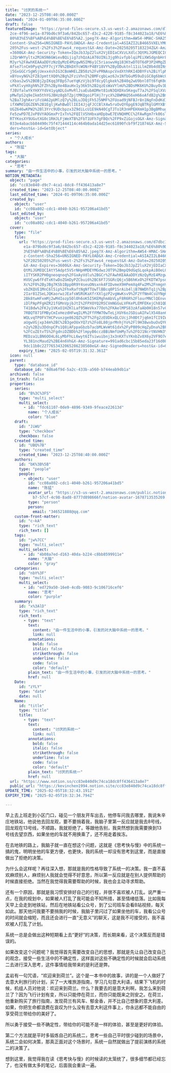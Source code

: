 ```yaml
---
title: "讨厌的系统一"
date: "2023-12-25T08:40:00.000Z"
lastmod: "2024-01-09T06:35:00.000Z"
draft: false
featuredImage: "https://prod-files-secure.s3.us-west-2.amazonaws.com/d7dbc101-8\
  2ce-4f96-ae1a-879bd6c9f3a6/842bc657-d3c2-4220-9185-f8c344023a18/%E6%80%9D%E8%\
  80%83%E5%BF%AB%E4%B8%8E%E6%85%A2.jpeg?X-Amz-Algorithm=AWS4-HMAC-SHA256&X-Amz-\
  Content-Sha256=UNSIGNED-PAYLOAD&X-Amz-Credential=ASIAZI2LB4665VXELYMO%2F20250\
  205%2Fus-west-2%2Fs3%2Faws4_request&X-Amz-Date=20250205T183234Z&X-Amz-Expires\
  =3600&X-Amz-Security-Token=IQoJb3JpZ2luX2VjEDIaCXVzLXdlc3QtMiJGMEQCICwCNIh8qf\
  iZQrWHYyltx2MJA5N6GWievBQijig7zhQzAiAT6UINi3jg9hivfpblqiPEiXWSdgnbHr89wgl2nfW\
  MJyr%2FAwhKEAAaDDYzNzQyMzE4MzgwNSIM6y1C5riaswvHg183KtwDTOT6dP3P2HMgZD69a062Wn\
  Afse7lnCm9Pyq%2FF7cjY7N%2BkDXYcWONrP4BY18VY%2ByODuktnl11iLlmZ0b4d8INs0ydpg25f\
  j5GxGGCrSgWSjUexx4shIG3CBoWHELZB50z%2FvPRNAspcVxdXthRKI4DBYFs%2BiYlpMtiVGwsyR\
  xBYovyNG%2FZ8JpmttXQ0%2Bg%2FziVhnI%2BMFcgbLwz6Jx1NfbGuM59uDiGC8g6bWcGTluMGhNZ\
  cXbas2wS%2BOBj2pIKqq3FBpS7ueYqKzVjbi9TdcyQlgkek%2B40q2wU9bnl0Tt6fqK0dw67nY5xV\
  vPkXlvyHXghN%2FZh%2ByXe4BauHx1y36k5%2B2qzEsWaVYlmU%2BDsMK6KU%2BuyOv3B3JJaLSX6\
  fJBVfalwYkYHXYYdV41yqADLGvMvRlJsaEubADMet81oN3QXDXo5KeguT7aJ%2FSqlXVa8lIqqp5r\
  pMwTpS2q9eIkm5thYGJBHz8gbTZpjtMKQgoiPlHj7rycX%2BWMAQ56xH66oAfdB2g%2BmiywMsc5o\
  %2Ba7JghAxriFcUA62pUMlzQ7y%2BLuJDQjFh5J5NMF%2FUoad9jNFBJr8n1NgFnDdKd10yfnMXyM\
  ifXWMd1QGZEN%2B1EgljKwhBwOllIEI4JjqFJCCBlX4w5ruOvQY6pgE9JqBTRglGMYXBfdUuFXbDZ\
  UGZ646wKPW2%2Bl3Yrc9UDcbpzx3Z9diLcU1E9kN40CgTJTo1R3nHPEHXmH1p3BgBMhugDComHo%2\
  Fe5zwPD7EJxP8VYAOGmxPrIxTn%2FQIlVShHbxaHDpbwE7EVNQHMCC%2FAwRgm7rk06sT2jjYUMvJ\
  RTYKosXY9UGutXG0c1RHJLFjWeXTB%2FbT1UFh7gFBQc%2FP9xZiGojsO&X-Amz-Signature=d86\
  033e4abacbb84490c75f471444114c464b0ada14d25ec61890fcbf9f21874&X-Amz-SignedHea\
  ders=host&x-id=GetObject"
series:
  - "个人成长"
authors:
  - "陈猛"
tags:
  - "大脑"
categories:
  - "思考"
summary: "由一件生活中的小事，引发的对大脑中系统一的思考。"
NOTION_METADATA:
  object: "page"
  id: "cc83e840-d9c7-4ca1-8dc8-ff436413a8e7"
  created_time: "2023-12-25T08:40:00.000Z"
  last_edited_time: "2024-01-09T06:35:00.000Z"
  created_by:
    object: "user"
    id: "cc08a802-cdc1-4040-b261-957206a41bd5"
  last_edited_by:
    object: "user"
    id: "cc08a802-cdc1-4040-b261-957206a41bd5"
  cover:
    type: "file"
    file:
      url: "https://prod-files-secure.s3.us-west-2.amazonaws.com/d7dbc101-82ce-4f96-a\
        e1a-879bd6c9f3a6/842bc657-d3c2-4220-9185-f8c344023a18/%E6%80%9D%E8%80%8\
        3%E5%BF%AB%E4%B8%8E%E6%85%A2.jpeg?X-Amz-Algorithm=AWS4-HMAC-SHA256&X-Am\
        z-Content-Sha256=UNSIGNED-PAYLOAD&X-Amz-Credential=ASIAZI2LB466SUYLEMAB\
        %2F20250205%2Fus-west-2%2Fs3%2Faws4_request&X-Amz-Date=20250205T183132Z\
        &X-Amz-Expires=3600&X-Amz-Security-Token=IQoJb3JpZ2luX2VjEDIaCXVzLXdlc3\
        QtMiJGMEQCIAtY5Adpt5VSrNHpHMDEYMGdwzJ0T9%2BmpQ9dGqSLqokpAiBOeL0c9XMzVFw\
        iITYSKR2PH0gneoqnoq%2FGxAyVdlu%2BGCr%2FAwhKEAAaDDYzNzQyMzE4MzgwNSIMKQOG\
        HVUCyw6fFdTxKtwDoZGmDyPZCbui6%2BC6F7JSGRcQ6jx5B6hKxO%2FKDTW7psq44vgl7eu\
        Xc%2F0%2ByJBg7KSb1Bpp0R9Y4seuONsxnk4FIDvmeX9HPemXq4Fw2M%2FnmgnVTc5b5Up1\
        vbZKQVE1MnC6l5ip%2FhxRaftNgNfTUwTlBBcq0P1SrAib4ljB7NWDhTq1j%2BpHHliVoUR\
        2Iar81ZSeLJQKaorwzJEafsWSRUKaXfrXXlgzP2vgWwKsv9%2F2YfNm4CsUYNg6iPE8PuR%\
        2Bk8twHFxmMj2wM4Iozp5OlOh6oK5I5KEMghmAbVLyF8R6R%2FlourMNClQEnvuZby%2FRt\
        iDlPApPFgHZR21fGMnVpjbJtI%2FPXOYQ2RSCVmNGGuLVFKePLEMFEKejCh81QDuOx8M4wu\
        T41Bdw%2FKJy1VKxO1HZKlLaf95WeVkx77Oo%2FKAelMPS83zAfaAb0H18n57vCe0RIDOsy\
        7RBQT871FMByCmIxHezdHFwqILM%2FfFMW70wTeLjXUY6oJSDiuAIFwlX548an6wFYt5krz\
        WQLvqTP0FV7HCPvuxzge862QZ%2FT%2Fg2zEUDkxQLCUcjJh0Dt7jq6m1fCI9IWCLelSB3s\
        aUgwVGjxp34m%2BC%2B3geOUxYQ7z%2Fo8L80jprMnhjYo%2Fl9H38wvbuOvQY6pgGs%2Fn\
        n2y%2B2u3DdnpCPs1Q8iAFppaGbzb7acbMLWvWt61dx%2FyP809cHqZyDna%2BFGrj2PEAb\
        %2FCuZEtvTS%2FgdniDZBDb%2FlmpyB6cczBBiNmfUmMy7u%2FOJ1NcrtNVHN3Yea8xEZ9q\
        MEDza1LBN6OO4L6LyMbFhLL6wyt6ITsiwuibnj3x3nKXTsYKnbZv8X6y2VF9O7eCKwWNjO2\
        YL381ncMaud2%2BE4n6Vh&X-Amz-Signature=991ad6cbc15b85eda23f16d087f616c58\
        9dc11b0c2277653432065286238560e&X-Amz-SignedHeaders=host&x-id=GetObject"
      expiry_time: "2025-02-05T19:31:32.361Z"
  icon: null
  parent:
    type: "database_id"
    database_id: "8d6a6f9d-5a2c-433b-a560-b744eab9db1a"
  archived: false
  in_trash: false
  properties:
    series:
      id: "B%3C%3FS"
      type: "multi_select"
      multi_select:
        - id: "fdc61107-0de9-4896-9349-9feace22613d"
          name: "个人成长"
          color: "blue"
    draft:
      id: "JiWU"
      type: "checkbox"
      checkbox: false
    Created time:
      id: "UBQ%7B"
      type: "created_time"
      created_time: "2023-12-25T08:40:00.000Z"
    authors:
      id: "bK%3B%5B"
      type: "people"
      people:
        - object: "user"
          id: "cc08a802-cdc1-4040-b261-957206a41bd5"
          name: "陈猛"
          avatar_url: "https://s3-us-west-2.amazonaws.com/public.notion-static.com/775523\
            b7-57cf-4c98-8ad8-8777d898666f/notion-avatar-1678713535269.png"
          type: "person"
          person:
            email: "346521888@qq.com"
    custom-front-matter:
      id: "c~kA"
      type: "rich_text"
      rich_text: []
    tags:
      id: "jw%7CC"
      type: "multi_select"
      multi_select:
        - id: "4b08a7ed-d163-40da-b224-c8bb8599911e"
          name: "大脑"
          color: "gray"
    categories:
      id: "nbY%3F"
      type: "multi_select"
      multi_select:
        - id: "ed729a50-16e0-4cdb-9083-9c106716cef6"
          name: "思考"
          color: "purple"
    summary:
      id: "x%3AlD"
      type: "rich_text"
      rich_text:
        - type: "text"
          text:
            content: "由一件生活中的小事，引发的对大脑中系统一的思考。"
            link: null
          annotations:
            bold: false
            italic: false
            strikethrough: false
            underline: false
            code: false
            color: "default"
          plain_text: "由一件生活中的小事，引发的对大脑中系统一的思考。"
          href: null
    Date:
      id: "zYLY"
      type: "date"
      date: null
    Name:
      id: "title"
      type: "title"
      title:
        - type: "text"
          text:
            content: "讨厌的系统一"
            link: null
          annotations:
            bold: false
            italic: false
            strikethrough: false
            underline: false
            code: false
            color: "default"
          plain_text: "讨厌的系统一"
          href: null
  url: "https://www.notion.so/cc83e840d9c74ca18dc8ff436413a8e7"
  public_url: "https://kevinchen1994.notion.site/cc83e840d9c74ca18dc8ff436413a8e7"
UPDATE_TIME: "2025-02-05T18:32:43.191Z"
EXPIRY_TIME: "2025-02-05T19:32:34.794Z"

---
```

<link rel="stylesheet" href="https://cdn.jsdelivr.net/npm/katex@0.16.2/dist/katex.min.css" integrity="sha384-bYdxxUwYipFNohQlHt0bjN/LCpueqWz13HufFEV1SUatKs1cm4L6fFgCi1jT643X" crossorigin="anonymous">


早上去上班走到小区门口，碰见一个朋友开车出去，他停车问我去哪里，我说朱辛庄地铁站，他说他去回龙观，要不要捎着我，我脑子里第一反应就是我去8号线，回龙观在13号线，不顺路，我就拒绝了。等跟他告别，我突然想到我需要换到13号线去望京西，如果坐他的车就不用换乘了，还不用走着挨冻。


在去地铁的路上，我脑子就一直在想这个问题，这就是《思考快与慢》中的系统一搞的鬼，明明坐他的车更方便，也更快，我的系统一却没有思考到这里，而是直接做出了拒绝的决策。


为什么会这样呢？再往深入想，那就是我的性格导致了系统一的决策。我一直不喜欢麻烦别人，麻烦别人我就会觉得不好意思，所以第一反应就是在别人提供帮助的时候直接拒绝。当然在我觉得我需要帮助的时候，我也会主动寻求帮助。


还有一个原因，那就是我习惯安排好自己的行程，并很不喜欢被人打乱。说严重一点，在我的规划中，如果被人打乱了我可能会不知所措，甚至情绪低落。比如我每天早上会走到地铁站，然后在地铁站看公众号，到了公司班车会看B站视频，每天如此。那天他问我要不要捎我的时候，我脑子里闪过了如果坐他的车，我看公众号的时间就会缩短，而且还会进行一直“无意义”的聊天，这是我不可接受的，我不喜欢被人打乱了计划。


系统一总是会做出这种短期看上去“更好”的决策，而长期来看，这个决策反而是错误的。


如果改变这个问题呢？我觉得首先需要改变自己的思想，那就是先让自己改变自己的观念，接受一些生活中的不确定性，这样面对这些不确定性的时候就会启动系统二去进行深入思考，这件事情给我带来的是利还是弊。


孟岩有一句咒语，“欢迎来到荷兰”。这个是一本书中的故事，讲的是一个人做好了去意大利旅行的计划，买了一大堆旅游指南，学习几句意大利语，结果下飞机的时候，机组人员对他说：欢迎来到荷兰。什么？我要去的是意大利啊，我怎么来到荷兰了？因为飞行计划有变，所以只能停在荷兰，而你只能既来之则安之。在荷兰，他重新购买了旅行指南，发现荷兰有风车、郁金香，并不比自己想象的意大利差。如果，你把生命都浪费在哀叹为什么没有去意大利这件事上，你永远都不能自由的享受荷兰带给你的美好了。


所以勇于接受一些不确定性，带给你的可能不是一样的体验，甚至是更好的体验。


第二个方法就是平时多锻炼自己的系统二，思考一些自己平时很少碰到的场景中，系统二会如何决策，那真正面对这个场景时，系统一自然就做出了提前演练的系统二的决策了。


想到这里，我觉得我在读《思考快与慢》的时候读的太笼统了，很多细节都已经忘了，也没有做太多的笔记，后面我会重读一遍。

